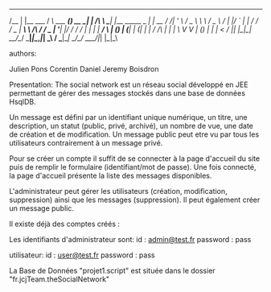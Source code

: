  _____ _             __            _       _        __     _                      _    
/__   | |__   ___   / _\ ___   ___(_) __ _| |    /\ \ \___| |___      _____  _ __| | __
  / /\| '_ \ / _ \  \ \ / _ \ / __| |/ _` | |   /  \/ / _ | __\ \ /\ / / _ \| '__| |/ /
 / /  | | | |  __/  _\ | (_) | (__| | (_| | |  / /\  |  __| |_ \ V  V | (_) | |  |   < 
 \/   |_| |_|\___|  \__/\___/ \___|_|\__,_|_|  \_\ \/ \___|\__| \_/\_/ \___/|_|  |_|\_\
 
 authors:
 
 Julien Pons
 Corentin Daniel
 Jeremy Boisdron
 
 
 Presentation:
 The social network est un réseau social développé en JEE permettant de gérer des messages stockés dans une base de données HsqlDB.
 
 Un message est défini par un identifiant unique numérique, un titre, une description, un statut (public, privé, archivé), un nombre de vue,
 une date de création et de modification. Un message public peut etre vu par tous les utilisateurs contrairement à un message privé.
 
 Pour se créer un compte il suffit de se connecter à la page d'accueil du site puis de remplir le formulaire (identifiant/mot de passe).
 Une fois connecté, la page d'accueil présente la liste des messages disponibles.
 
 L'administrateur peut gérer les utilisateurs (création, modification, suppression) ainsi que les messages (suppression).
 Il peut également créer un message public.
 
 
 
 Il existe déjà des comptes créés :
 
 Les identifiants  d'administrateur sont:
 id : admin@test.fr
 password : pass
 
 utilisateur:
 id : user@test.fr
 password : pass
 
 La Base de Données "projet1.script" est située dans le dossier "fr.jcjTeam.theSocialNetwork"
 
